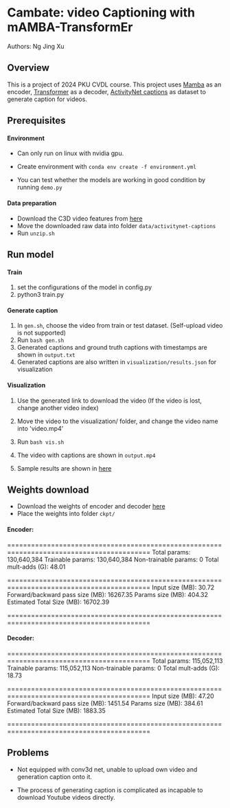 # Cambate: video Captioning with mAMBA-TransformEr

Authors: Ng Jing Xu



## Overview

This is a project of 2024 PKU CVDL course. This project uses [Mamba](https://arxiv.org/abs/2312.00752) as an encoder, [Transformer](https://arxiv.org/abs/1706.03762) as a decoder, [ActivityNet captions](https://cs.stanford.edu/people/ranjaykrishna/densevid/) as dataset to generate caption for videos. 



## Prerequisites

#### Environment

- Can only run on linux with nvidia gpu.

- Create environment with `conda env create -f environment.yml`
- You can test whether the models are working in good condition by running `demo.py`

#### Data preparation

- Download the C3D video features from [here](https://rochester.app.box.com/s/8znalh6y5e82oml2lr7to8s6ntab6mav/folder/137471953557) 
- Move the downloaded raw data into folder `data/activitynet-captions`
- Run `unzip.sh`



## Run model

#### Train

1. set the configurations of the model in config.py
2. python3 train.py

#### Generate caption

1. In `gen.sh`, choose the video from train or test dataset. (Self-upload video is not supported)
2. Run `bash gen.sh`
3. Generated captions and ground truth captions with timestamps are shown in `output.txt`
4. Generated captions are also written in `visualization/results.json` for visualization

#### Visualization

1. Use the generated link to download the video (If the video is lost, change another video index)

2. Move the video to the visualization/ folder, and change the video name into 'video.mp4'

3. Run `bash vis.sh`

4. The video with captions are shown in `output.mp4`

5. Sample results are shown in [here](https://disk.pku.edu.cn/link/AAB9A8B8F449634A7CBF1340E648BDB7AA)

	

## Weights download

- Download the weights of encoder and decoder [here](https://disk.pku.edu.cn/link/AAB9A8B8F449634A7CBF1340E648BDB7AA)
- Place the weights into folder `ckpt/`

#### Encoder:

==========================================================================================
Total params: 130,640,384
Trainable params: 130,640,384
Non-trainable params: 0
Total mult-adds (G): 48.01

==========================================================================================
Input size (MB): 30.72
Forward/backward pass size (MB): 16267.35
Params size (MB): 404.32
Estimated Total Size (MB): 16702.39

==========================================================================================

#### Decoder:

==========================================================================================
Total params: 115,052,113
Trainable params: 115,052,113
Non-trainable params: 0
Total mult-adds (G): 18.73

==========================================================================================
Input size (MB): 47.20
Forward/backward pass size (MB): 1451.54
Params size (MB): 384.61
Estimated Total Size (MB): 1883.35

==========================================================================================



## Problems

- Not equipped with conv3d net, unable to upload own video and generation caption onto it.

- The process of generating caption is complicated as incapable to download Youtube videos directly.